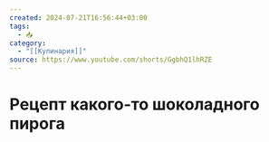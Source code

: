 ```yaml
---
created: 2024-07-21T16:56:44+03:00
tags:
  - 📥
category:
  - "[[Кулинария]]"
source: https://www.youtube.com/shorts/GgbhQ1lhRZE
---
```


# Рецепт какого-то шоколадного пирога

